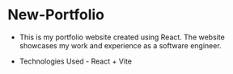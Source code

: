 # New-Portfolio

- This is my portfolio website created using React. The website showcases my work and experience as a software engineer.

- Technologies Used - React + Vite
